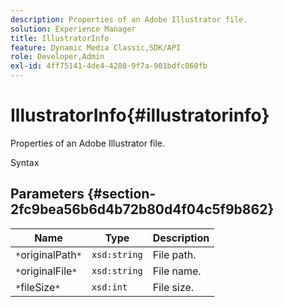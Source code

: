 ```yaml
---
description: Properties of an Adobe Illustrator file.
solution: Experience Manager
title: IllustratorInfo
feature: Dynamic Media Classic,SDK/API
role: Developer,Admin
exl-id: 4ff75141-4de4-4280-9f7a-901bdfc060fb
---
```

# IllustratorInfo{#illustratorinfo}

Properties of an Adobe Illustrator file.

 Syntax 

## Parameters {#section-2fc9bea56b6d4b72b80d4f04c5f9b862}

|  Name  | Type  | Description  |
|---|---|---|
|  `*`originalPath`*`  | `xsd:string`  | File path.  |
|  `*`originalFile`*`  | `xsd:string`  | File name.  |
|  `*`fileSize`*`  | `xsd:int`  | File size.  |
